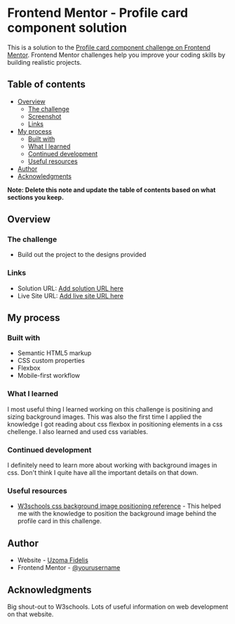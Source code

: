 # Frontend Mentor - Profile card component solution

This is a solution to the [Profile card component challenge on Frontend Mentor](https://www.frontendmentor.io/challenges/profile-card-component-cfArpWshJ). Frontend Mentor challenges help you improve your coding skills by building realistic projects. 

## Table of contents

- [Overview](#overview)
  - [The challenge](#the-challenge)
  - [Screenshot](#screenshot)
  - [Links](#links)
- [My process](#my-process)
  - [Built with](#built-with)
  - [What I learned](#what-i-learned)
  - [Continued development](#continued-development)
  - [Useful resources](#useful-resources)
- [Author](#author)
- [Acknowledgments](#acknowledgments)

**Note: Delete this note and update the table of contents based on what sections you keep.**

## Overview

### The challenge

- Build out the project to the designs provided

### Links

- Solution URL: [Add solution URL here](https://your-solution-url.com)
- Live Site URL: [Add live site URL here](https://your-live-site-url.com)

## My process

### Built with

- Semantic HTML5 markup
- CSS custom properties
- Flexbox
- Mobile-first workflow

### What I learned

I most useful thing I learned working on this challenge is positining and sizing background images. This was also the first time I applied the knowledge I got reading about css flexbox in positioning elements in a css chellenge. I also learned and used css variables.

### Continued development

I definitely need to learn more about working with background images in css. Don't think I quite have all the important details on that down.

### Useful resources

- [W3schools css background image positioning reference](https://www.w3schools.com/cssref/pr_background-position.php) - This helped me with the knowledge to position the background image behind the profile card in this challenge.


## Author

- Website - [Uzoma Fidelis]()
- Frontend Mentor - [@yourusername](https://www.frontendmentor.io/profile/UzomaFidelis)

## Acknowledgments

Big shout-out to W3schools. Lots of useful information on web development on that website.
